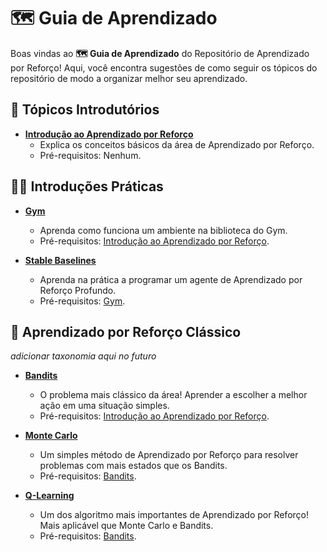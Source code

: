 # 🗺️ Guia de Aprendizado

Boas vindas ao **🗺️ Guia de Aprendizado** do Repositório de Aprendizado por Reforço! Aqui, você encontra sugestões de como seguir os tópicos do repositório de modo a organizar melhor seu aprendizado.

## 💯 Tópicos Introdutórios

- **[Introdução ao Aprendizado por Reforço](../Introdução)**
  - Explica os conceitos básicos da área de Aprendizado por Reforço.
  - Pré-requisitos: Nenhum.
  
## 👨‍🏭 Introduções Práticas

- **[Gym](../Bibliotecas/Gym)**
  - Aprenda como funciona um ambiente na biblioteca do Gym.
  - Pré-requisitos: [Introdução ao Aprendizado por Reforço](../Introdução).

- **[Stable Baselines](../Bibliotecas/Stable%20Baselines)**
  - Aprenda na prática a programar um agente de Aprendizado por Reforço Profundo.
  - Pré-requisitos: [Gym](../Bibliotecas/Gym).

## 🎰 Aprendizado por Reforço Clássico

_adicionar taxonomia aqui no futuro_

- **[Bandits](../Aprendizado%20por%20Reforço%20Clássico/Bandits)**
  - O problema mais clássico da área! Aprender a escolher a melhor ação em uma situação simples.
  - Pré-requisitos: [Introdução ao Aprendizado por Reforço](../Introdução).

- **[Monte Carlo](../Aprendizado%20por%20Reforço%20Clássico/Monte%20Carlo)**
  - Um simples método de Aprendizado por Reforço para resolver problemas com mais estados que os Bandits.
  - Pré-requisitos: [Bandits](../Aprendizado%20por%20Reforço%20Clássico/Bandits).
  
- **[Q-Learning](../Aprendizado%20por%20Reforço%20Clássico/Temporal-Difference/Q-Learning)**
  - Um dos algoritmo mais importantes de Aprendizado por Reforço! Mais aplicável que Monte Carlo e Bandits.
  - Pré-requisitos: [Bandits](../Aprendizado%20por%20Reforço%20Clássico/Bandits).